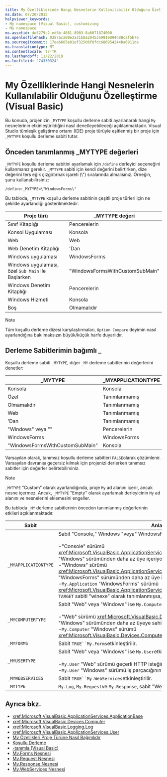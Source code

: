 ```yaml
---
title: My Özelliklerinde Hangi Nesnelerin Kullanılabilir Olduğunu Özelleştirme
ms.date: 07/20/2015
helpviewer_keywords:
- My namespace [Visual Basic], customizing
- My namespace
ms.assetid: 4e8279c2-ed5b-4681-8903-8a6671874000
ms.openlocfilehash: 0387aca08e3a31b0a2045369919894d88caf5b76
ms.sourcegitcommit: 17ee6605e01ef32506f8fdc686954244ba6911de
ms.translationtype: MT
ms.contentlocale: tr-TR
ms.lasthandoff: 11/22/2019
ms.locfileid: "74330324"
---
```

# <a name="customizing-which-objects-are-available-in-my-visual-basic"></a>My Özelliklerinde Hangi Nesnelerin Kullanılabilir Olduğunu Özelleştirme (Visual Basic)

Bu konuda, projenizin `_MYTYPE` koşullu derleme sabiti ayarlanarak hangi `My` nesnelerinin etkinleştirildiğini nasıl denetleyebileceği açıklanmaktadır. Visual Studio tümleşik geliştirme ortamı (IDE) proje türüyle eşitlenmiş bir proje için `_MYTYPE` koşullu derleme sabiti tutar.  
  
## <a name="predefined-_mytype-values"></a>Önceden tanımlanmış \_MYTYPE değerleri  

`_MYTYPE` koşullu derleme sabitini ayarlamak için `/define` derleyici seçeneğini kullanmanız gerekir. `_MYTYPE` sabiti için kendi değerini belirtirken, dize değerini ters eğik çizgi/tırnak işareti (\\") sıralarında almalısınız. Örneğin, şunu kullanabilirsiniz:  
  
```console  
/define:_MYTYPE=\"WindowsForms\"  
```  
  
 Bu tabloda, `_MYTYPE` koşullu derleme sabitinin çeşitli proje türleri için ne şekilde ayarlandığı gösterilmektedir.  
  
|Proje türü|\_MYTYPE değeri|  
|------------------|--------------------|  
|Sınıf Kitaplığı|Pencerelerin|  
|Konsol Uygulaması|Konsola|  
|Web|Web|  
|Web Denetim Kitaplığı|'Dan|  
|Windows uygulaması|WindowsForms|  
|Windows uygulaması, özel `Sub Main` ile Başlarken|"WindowsFormsWithCustomSubMain"|  
|Windows Denetim Kitaplığı|Pencerelerin|  
|Windows Hizmeti|Konsola|  
|Boş|Olmamalıdır|  
  
> [!NOTE]
> Tüm koşullu derleme dizesi karşılaştırmaları, `Option Compare` deyimin nasıl ayarlandığına bakılmaksızın büyük/küçük harfe duyarlıdır.  
  
## <a name="dependent-_my-compilation-constants"></a>Derleme Sabitlerimin bağımlı \_  

Koşullu derleme sabiti `_MYTYPE`, diğer `_MY` derleme sabitlerinin değerlerini denetler:  
  
|\_MYTYPE|\_MYAPPLICATIONTYPE|\_MYCOMPUTERTYPE|\_MYFORMS|\_MYUSERTYPE|\_MYWEBSERVICES|  
|--------------|-------------------------|----------------------|---------------|------------------|---------------------|  
|Konsola|Konsola|Pencerelerin|Tanımlanmamış|Pencerelerin|TRUE|  
|Özel|Tanımlanmamış|Tanımlanmamış|Tanımlanmamış|Tanımlanmamış|Tanımlanmamış|  
|Olmamalıdır|Tanımlanmamış|Tanımlanmamış|Tanımlanmamış|Tanımlanmamış|Tanımlanmamış|  
|Web|Tanımlanmamış|Web|Yanlış|Web|Yanlış|  
|'Dan|Tanımlanmamış|Web|Yanlış|Web|TRUE|  
|"Windows" veya ""|Pencerelerin|Pencerelerin|Tanımlanmamış|Pencerelerin|TRUE|  
|WindowsForms|WindowsForms|Pencerelerin|TRUE|Pencerelerin|TRUE|  
|"WindowsFormsWithCustomSubMain"|Konsola|Pencerelerin|TRUE|Pencerelerin|TRUE|  
  
 Varsayılan olarak, tanımsız koşullu derleme sabitleri `FALSE`olarak çözümlenir. Varsayılan davranışı geçersiz kılmak için projenizi derlerken tanımsız sabitler için değerler belirtebilirsiniz.  
  
> [!NOTE]
> `_MYTYPE` "Custom" olarak ayarlandığında, proje `My` ad alanını içerir, ancak nesne içermez. Ancak, `_MYTYPE` "Empty" olarak ayarlamak derleyicinin `My` ad alanını ve nesnelerini eklemesini engeller.  
  
 Bu tabloda `_MY` derleme sabitlerinin önceden tanımlanmış değerlerinin etkileri açıklanmaktadır.  
  
|Sabit|Anlamı|  
|--------------|-------------|  
|`_MYAPPLICATIONTYPE`|Sabit "Console," Windows "veya" WindowsForms "ise `My.Application`etkinleştirilir:<br /><br /> -"Console" sürümü <xref:Microsoft.VisualBasic.ApplicationServices.ConsoleApplicationBase>türetilir. ve "Windows" sürümünden daha az üye içeriyor.<br />-"Windows" sürümü <xref:Microsoft.VisualBasic.ApplicationServices.ApplicationBase>türetilir. ve "WindowsForms" sürümünden daha az üye içeriyor.<br />-`My.Application` "WindowsForms" sürümü <xref:Microsoft.VisualBasic.ApplicationServices.WindowsFormsApplicationBase>türetilir. `TARGET` sabiti "winexe" olarak tanımlanmışsa, sınıf bir `Sub Main` yöntemi içerir.|  
|`_MYCOMPUTERTYPE`|Sabit "Web" veya "Windows" ise `My.Computer`etkinleştirilir:<br /><br /> -"Web" sürümü <xref:Microsoft.VisualBasic.Devices.ServerComputer>türetilir ve "Windows" sürümünden daha az üyeye sahiptir.<br />-`My.Computer` "Windows" sürümü <xref:Microsoft.VisualBasic.Devices.Computer>türetilir.|  
|`_MYFORMS`|Sabit `TRUE``My.Forms`etkinleştirilir.|  
|`_MYUSERTYPE`|Sabit "Web" veya "Windows" ise `My.User`etkinleştirilir:<br /><br /> -`My.User` "Web" sürümü geçerli HTTP isteğinin kullanıcı kimliğiyle ilişkili.<br />-`My.User` "Windows" sürümü iş parçacığının geçerli sorumlusu ile ilişkili.|  
|`_MYWEBSERVICES`|Sabit `TRUE``My.WebServices`etkinleştirilir.|  
|`_MYTYPE`|`My.Log`, `My.Request`ve `My.Response`, sabit "Web" ise izin vermez.|  
  
## <a name="see-also"></a>Ayrıca bkz.

- <xref:Microsoft.VisualBasic.ApplicationServices.ApplicationBase>
- <xref:Microsoft.VisualBasic.Devices.Computer>
- <xref:Microsoft.VisualBasic.Logging.Log>
- <xref:Microsoft.VisualBasic.ApplicationServices.User>
- [My Özellikleri Proje Türüne Nasıl Bağımlıdır](../../../visual-basic/developing-apps/development-with-my/how-my-depends-on-project-type.md)
- [Koşullu Derleme](../../../visual-basic/programming-guide/program-structure/conditional-compilation.md)
- [-tanımla (Visual Basic)](../../../visual-basic/reference/command-line-compiler/define.md)
- [My.Forms Nesnesi](../../../visual-basic/language-reference/objects/my-forms-object.md)
- [My.Request Nesnesi](../../../visual-basic/language-reference/objects/my-request-object.md)
- [My.Response Nesnesi](../../../visual-basic/language-reference/objects/my-response-object.md)
- [My.WebServices Nesnesi](../../../visual-basic/language-reference/objects/my-webservices-object.md)
